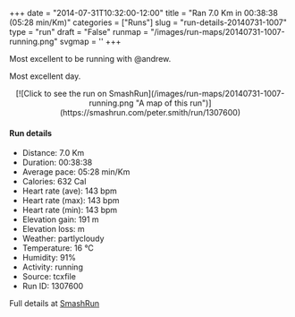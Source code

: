 +++
date = "2014-07-31T10:32:00-12:00"
title = "Ran 7.0 Km in 00:38:38 (05:28 min/Km)"
categories = ["Runs"]
slug = "run-details-20140731-1007"
type = "run"
draft = "False"
runmap = "/images/run-maps/20140731-1007-running.png"
svgmap = '<polyline points="0 55, 0 60, 2 61, 13 50, 14 48, 19 46, 26 43, 27 44, 31 46, 33 46, 38 42, 39 40, 45 39, 56 40, 58 40, 64 41, 65 42, 76 51, 85 56, 93 57, 100 56, 92 56, 85 55, 76 51, 63 41, 58 40, 47 39, 39 40, 38 42, 33 46, 26 44, 21 45, 14 49, 11 52">'
+++

Most excellent to be running with @andrew. 

Most excellent day. 



<!--more-->

<center>
[![Click to see the run on SmashRun](/images/run-maps/20140731-1007-running.png "A map of this run")](https://smashrun.com/peter.smith/run/1307600)
</center>

#### Run details

* Distance: 7.0 Km
* Duration: 00:38:38
* Average pace: 05:28 min/Km
* Calories: 632 Cal
* Heart rate (ave): 143 bpm
* Heart rate (max): 143 bpm
* Heart rate (min): 143 bpm
* Elevation gain: 191 m
* Elevation loss:  m
* Weather: partlycloudy
* Temperature: 16 &deg;C
* Humidity: 91%
* Activity: running
* Source: tcxfile
* Run ID: 1307600

Full details at [SmashRun](https://smashrun.com/peter.smith/run/1307600)